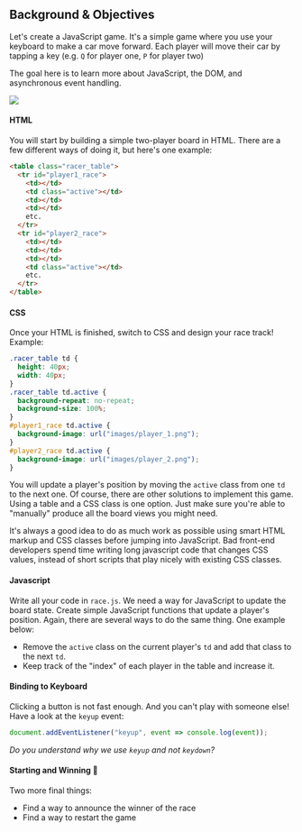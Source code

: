 ## Background & Objectives

Let's create a JavaScript game. It's a simple game where you use your keyboard to make a car move forward. Each player will move their car by tapping a key (e.g. `Q` for player one, `P` for player two)

The goal here is to learn more about JavaScript, the DOM, and asynchronous event handling.

![](https://raw.githubusercontent.com/lewagon/fullstack-images/master/frontend/wagon_race.gif)

#### HTML

You will start by building a simple two-player board in HTML. There are a few different ways of doing it, but here's one example:

```html
<table class="racer_table">
  <tr id="player1_race">
    <td></td>
    <td class="active"></td>
    <td></td>
    <td></td>
    etc.
  </tr>
  <tr id="player2_race">
    <td></td>
    <td></td>
    <td></td>
    <td class="active"></td>
    etc.
  </tr>
</table>
```

#### CSS

Once your HTML is finished, switch to CSS and design your race track! Example:

```css
.racer_table td {
  height: 40px;
  width: 40px;
}
.racer_table td.active {
  background-repeat: no-repeat;
  background-size: 100%;
}
#player1_race td.active {
  background-image: url("images/player_1.png");
}
#player2_race td.active {
  background-image: url("images/player_2.png");
}
```

You will update a player's position by moving the `active` class from one `td` to the next one. Of course, there are other solutions to implement this game. Using a table and a CSS class is one option. Just make sure you're able to "manually" produce all the board views you might need.

It's always a good idea to do as much work as possible using smart HTML markup and CSS classes before jumping into JavaScript. Bad front-end developers spend time writing long javascript code that changes CSS values, instead of short scripts that play nicely with existing CSS classes.

#### Javascript

Write all your code in `race.js`. We need a way for JavaScript to update the board state. Create simple JavaScript functions that update a player's position. Again, there are several ways to do the same thing. One example below:

- Remove the `active` class on the current player's `td` and add that class to the next `td`.
- Keep track of the "index" of each player in the table and increase it.

#### Binding to Keyboard

Clicking a button is not fast enough. And you can't play with someone else! Have a look at the `keyup` event:

```js
document.addEventListener("keyup", event => console.log(event));
```

_Do you understand why we use `keyup` and not `keydown`?_

#### Starting and Winning 🏁

Two more final things:

- Find a way to announce the winner of the race
- Find a way to restart the game